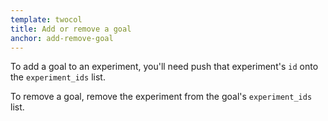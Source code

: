 ```yaml
---
template: twocol
title: Add or remove a goal
anchor: add-remove-goal
---
```


To add a goal to an experiment, you'll need push that experiment's `id` onto the `experiment_ids` list.

To remove a goal, remove the experiment from the goal's `experiment_ids` list.
